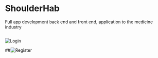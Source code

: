 # ShoulderHab
Full app development back end and front end, application to the medicine industry
##
![Login](https://github.com/Jhongom/ShoulderHab/assets/69689700/53978220-5174-469c-8896-61461576472d)


##![Register](https://github.com/Jhongom/ShoulderHab/assets/69689700/f4c16221-bf9e-4635-a2b9-85d57517e1ed)

